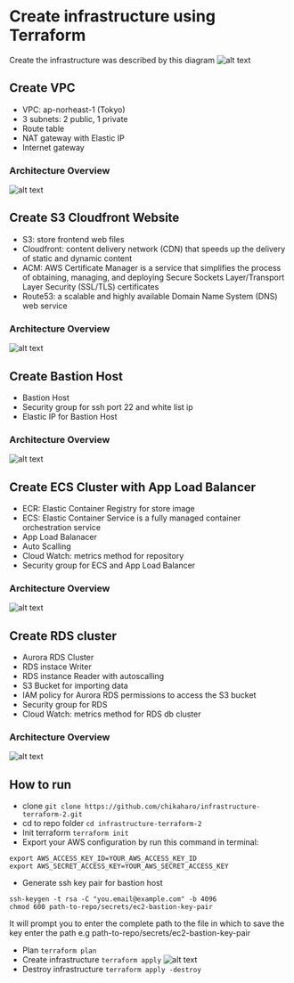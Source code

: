 # Create infrastructure using Terraform

Create the infrastructure was described by this diagram
![alt text](image-8.png)

## Create VPC

- VPC: ap-norheast-1 (Tokyo)
- 3 subnets: 2 public, 1 private
- Route table
- NAT gateway with Elastic IP
- Internet gateway

### Architecture Overview

![alt text](image-3.png)

## Create S3 Cloudfront Website

- S3: store frontend web files
- Cloudfront: content delivery network (CDN) that speeds up the delivery of static and dynamic content
- ACM: AWS Certificate Manager is a service that simplifies the process of obtaining, managing, and deploying Secure Sockets Layer/Transport Layer Security (SSL/TLS) certificates
- Route53: a scalable and highly available Domain Name System (DNS) web service

### Architecture Overview

![alt text](image-4.png)

## Create Bastion Host

- Bastion Host
- Security group for ssh port 22 and white list ip
- Elastic IP for Bastion Host

### Architecture Overview

![alt text](image-5.png)

## Create ECS Cluster with App Load Balancer

- ECR: Elastic Container Registry for store image
- ECS: Elastic Container Service is a fully managed container orchestration service
- App Load Balanacer
- Auto Scalling
- Cloud Watch: metrics method for repository
- Security group for ECS and App Load Balancer

### Architecture Overview

![alt text](image-6.png)

## Create RDS cluster

- Aurora RDS Cluster
- RDS instace Writer
- RDS instance Reader with autoscalling
- S3 Bucket for importing data
- IAM policy for Aurora RDS permissions to access the S3 bucket
- Security group for RDS
- Cloud Watch: metrics method for RDS db cluster

### Architecture Overview

![alt text](image-7.png)

## How to run

- clone `git clone https://github.com/chikaharo/infrastructure-terraform-2.git`
- cd to repo folder `cd infrastructure-terraform-2`
- Init terraform `terraform init`
- Export your AWS configuration by run this command in terminal:

```
export AWS_ACCESS_KEY_ID=YOUR_AWS_ACCESS_KEY_ID
export AWS_SECRET_ACCESS_KEY=YOUR_AWS_SECRET_ACCESS_KEY
```

- Generate ssh key pair for bastion host

```
ssh-keygen -t rsa -C "you.email@example.com" -b 4096
chmod 600 path-to-repo/secrets/ec2-bastion-key-pair
```

It will prompt you to enter the complete path to the file in which to save the key enter the path e.g path-to-repo/secrets/ec2-bastion-key-pair

- Plan `terraform plan`
- Create infrastructure `terraform apply`
  ![alt text](image-9.png)
- Destroy infrastructure `terraform apply -destroy`
